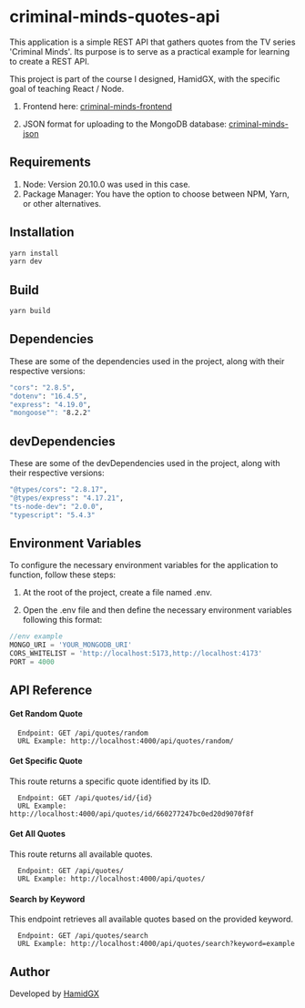 # criminal-minds-quotes-api

This application is a simple REST API that gathers quotes from the TV series 'Criminal Minds'. Its purpose is to serve as a practical example for learning to create a REST API.

This project is part of the course I designed, HamidGX, with the specific goal of teaching React / Node.

1. Frontend here: [criminal-minds-frontend](https://github.com/HamidGX/criminal-minds-frontend)

2. JSON format for uploading to the MongoDB database: [criminal-minds-json](https://gist.github.com/HamidGX/2524c9e44822ce7411240926ce128bc1)

## Requirements

1. Node: Version 20.10.0 was used in this case.
2. Package Manager: You have the option to choose between NPM, Yarn, or other alternatives.

## Installation

```bash
yarn install
yarn dev
```

## Build

```bash
yarn build
```

## Dependencies

These are some of the dependencies used in the project, along with their respective versions:

```bash
"cors": "2.8.5",
"dotenv": "16.4.5",
"express": "4.19.0",
"mongoose"": "8.2.2"
```

## devDependencies

These are some of the devDependencies used in the project, along with their respective versions:

```bash
"@types/cors": "2.8.17",
"@types/express": "4.17.21",
"ts-node-dev": "2.0.0",
"typescript": "5.4.3"
```

## Environment Variables

To configure the necessary environment variables for the application to function, follow these steps:

1. At the root of the project, create a file named .env.

2. Open the .env file and then define the necessary environment variables following this format:

```javascript
//env example
MONGO_URI = 'YOUR_MONGODB_URI'
CORS_WHITELIST = 'http://localhost:5173,http://localhost:4173'
PORT = 4000
```

## API Reference

#### Get Random Quote

```http
  Endpoint: GET /api/quotes/random
  URL Example: http://localhost:4000/api/quotes/random/
```

#### Get Specific Quote

This route returns a specific quote identified by its ID.

```http
  Endpoint: GET /api/quotes/id/{id}
  URL Example: http://localhost:4000/api/quotes/id/660277247bc0ed20d9070f8f
```

#### Get All Quotes

This route returns all available quotes.

```http
  Endpoint: GET /api/quotes/
  URL Example: http://localhost:4000/api/quotes/
```

#### Search by Keyword

This endpoint retrieves all available quotes based on the provided keyword.

```http
  Endpoint: GET /api/quotes/search
  URL Example: http://localhost:4000/api/quotes/search?keyword=example
```

## Author

Developed by [HamidGX](https://github.com/HamidGX)
